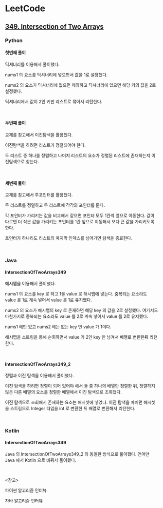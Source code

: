 # LeetCode

## [349. Intersection of Two Arrays](https://leetcode.com/problems/intersection-of-two-arrays/)

### Python

#### 첫번째 풀이

딕셔너리를 이용해서 풀이했다.

nums1 의 요소를 딕셔너리에 넣으면서 값을 1로 설정했다. 

nums2 의 요소가 딕셔너리에 없으면 제외하고 딕셔너리에 있으면 해당 키의 값을 2로 설정했다.

딕셔너리에서 값이 2인 키만 리스트로 묶어서 리턴한다.

<br>

#### 두번째 풀이

교재를 참고해서 이진탐색을 활용했다.

이진탐색을 하려면 리스트가 정렬되어야 한다. 

두 리스트 중 하나를 정렬하고 나머지 리스트의 요소가 정렬된 리스트에 존재하는지 이진탐색으로 찾는다.

<br>

#### 세번째 풀이

교재를 참고해서 투포인터를 활용했다.

두 리스트를 정렬하고 두 리스트에 각각의 포인터를 둔다.

각 포인터가 가리키는 값을 비교해서 같으면 포인터 모두 1칸씩 앞으로 이동한다. 값이 다르면 더 작은 값을 가리키는 포인터를 1칸 앞으로 이동해서 보다 큰 값을 가리키도록 한다.

포인터가 하나라도 리스트의 마지막 인덱스를 넘어가면 탐색을 종료한다.

<br>

### Java

#### IntersectionOfTwoArrays349

해시맵을 이용해서 풀이했다. 

nums1 의 요소를 key 로 하고 1을 value 로 해시맵에 넣는다. 중복되는 요소라도 value 를 1로 계속 넣어서 value 를 1로 유지했다.

nums2 의 요소가 해시맵의 key 로 존재하면 해당 key 의 값을 2로 설정했다. 여기서도 마찬가지로 중복되는 요소라도 value 를 2로 계속 넣어서 value 를 2로 유지했다.

nums1 에만 있고 nums2 에는 없는 key 면 value 가 1이다.

해시맵을 스트림을 통해 순회하면서 value 가 2인 key 만 남겨서 배열로 변환한뒤 리턴한다.

<br>

#### IntersectionOfTwoArrays349_2

정렬과 이진 탐색을 이용해서 풀이했다. 

이진 탐색을 하려면 정렬이 되어 있어야 해서 둘 중 하나의 배열만 정렬한 뒤, 정렬하지 않은 다른 배열의 요소를 정렬한 배열에서 이진 탐색으로 조회했다.

이진 탐색으로 조회해서 존재하는 요소는 해시셋에 넣었다. 이진 탐색을 마치면 해시셋을 스트림으로 Integer 타입을 int 로 변환한 뒤 배열로 변환해서 리턴한다.

<br>

### Kotlin

#### IntersectionOfTwoArrays349

Java 의 IntersectionOfTwoArrays349_2 와 동일한 방식으로 풀이했다. 언어만 Java 에서 Kotlin 으로 바꿔서 풀이했다.

<br>

<참고>

파이썬 알고리즘 인터뷰

자바 알고리즘 인터뷰

